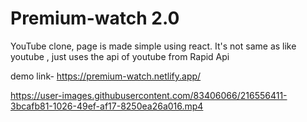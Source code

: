 # Premium-watch 2.0
YouTube clone, page is made simple using react. It's not same as like youtube , just uses the api of youtube from Rapid Api


demo link- https://premium-watch.netlify.app/



https://user-images.githubusercontent.com/83406066/216556411-3bcafb81-1026-49ef-af17-8250ea26a016.mp4



